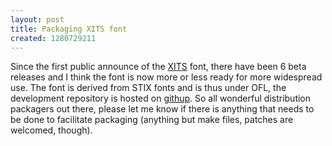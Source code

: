 ```yaml
---
layout: post
title: Packaging XITS font
created: 1280729211
---
```

Since the first public announce of the [XITS](http://www.khaledhosny.org/node/143) font, there have been 6 beta releases and I think the font is now more or less ready for more widespread use. The font is derived from STIX fonts and is thus under OFL, the development repository is hosted on [githup](http://github.com/khaledhosny/xits-math). So all wonderful distribution packagers out there, please let me know if there is anything that needs to be done to facilitate packaging (anything but make files, patches are welcomed, though).
